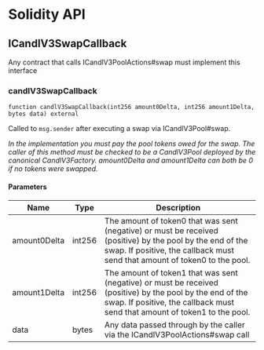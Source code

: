 # Solidity API

## ICandlV3SwapCallback

Any contract that calls ICandlV3PoolActions#swap must implement this interface

### candlV3SwapCallback

```solidity
function candlV3SwapCallback(int256 amount0Delta, int256 amount1Delta, bytes data) external
```

Called to `msg.sender` after executing a swap via ICandlV3Pool#swap.

_In the implementation you must pay the pool tokens owed for the swap.
The caller of this method must be checked to be a CandlV3Pool deployed by the canonical CandlV3Factory.
amount0Delta and amount1Delta can both be 0 if no tokens were swapped._

#### Parameters

| Name | Type | Description |
| ---- | ---- | ----------- |
| amount0Delta | int256 | The amount of token0 that was sent (negative) or must be received (positive) by the pool by the end of the swap. If positive, the callback must send that amount of token0 to the pool. |
| amount1Delta | int256 | The amount of token1 that was sent (negative) or must be received (positive) by the pool by the end of the swap. If positive, the callback must send that amount of token1 to the pool. |
| data | bytes | Any data passed through by the caller via the ICandlV3PoolActions#swap call |

